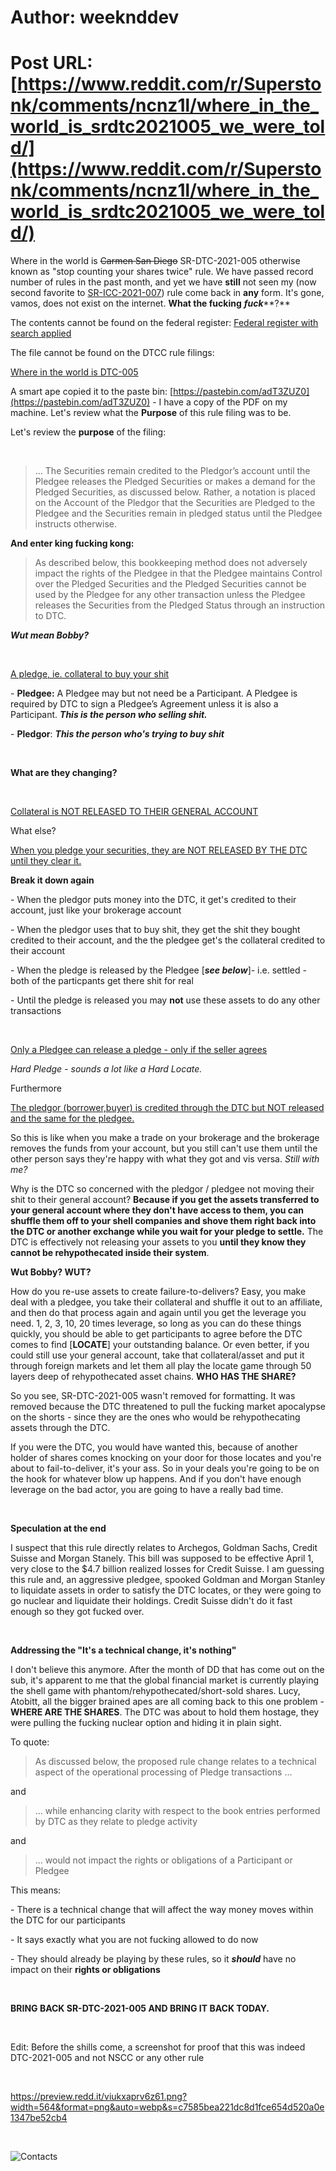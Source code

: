 # Author: weeknddev
# Post URL: [https://www.reddit.com/r/Superstonk/comments/ncnz1l/where_in_the_world_is_srdtc2021005_we_were_told/](https://www.reddit.com/r/Superstonk/comments/ncnz1l/where_in_the_world_is_srdtc2021005_we_were_told/)


Where in the world is ~~Carmen San Diego~~ SR-DTC-2021-005 otherwise known as "stop counting your shares twice" rule. We have passed record number of rules in the past month, and yet we have **still** not seen my (now second favorite to [SR-ICC-2021-007](https://www.sec.gov/rules/sro/icc/2021/34-91894.pdf)) rule come back in **any** form. It's gone, vamos, does not exist on the internet. **What the fucking** ***fuck***\*\*?\*\*

The contents cannot be found on the federal register: [Federal register with search applied](https://www.federalregister.gov/documents/search?conditions%5Bagencies%5D%5B%5D=securities-and-exchange-commission&conditions%5Bterm%5D=dtc-2021-005)

The file cannot be found on the DTCC rule filings:

[Where in the world is DTC-005](https://preview.redd.it/06gy8vb3j6z61.png?width=904&format=png&auto=webp&s=722af39eb0b6ece1a6389c9f8da643864ac152ee)

A smart ape copied it to the paste bin: [https://pastebin.com/adT3ZUZ0](https://pastebin.com/adT3ZUZ0) \- I have a copy of the PDF on my machine. Let's review what the **Purpose** of this rule filing was to be.

Let's review the **purpose** of the filing:

&#x200B;

>... The Securities remain credited to the Pledgor’s account until the Pledgee releases the Pledged Securities or makes a demand for the Pledged Securities, as discussed below. Rather, a notation is placed on the Account of the Pledgor that the Securities are Pledged to the Pledgee and the Securities remain in pledged status until the Pledgee instructs otherwise.

**And enter king fucking kong:**

>As described below, this bookkeeping method does not adversely impact the rights of the Pledgee in that the Pledgee maintains Control over the Pledged Securities and the Pledged Securities cannot be used by the Pledgee for any other transaction unless the Pledgee releases the Securities from the Pledged Status through an instruction to DTC.

***Wut mean Bobby?***

&#x200B;

[A pledge, ie. collateral to buy your shit](https://preview.redd.it/lfz45upfm6z61.png?width=652&format=png&auto=webp&s=35fd91b20cf4386e8d49488ebba55f597ba559ca)

\- **Pledgee:**  A Pledgee may but not need be a Participant. A Pledgee is required by DTC to sign a Pledgee’s Agreement unless it is also a Participant. ***This is the person who selling shit.***

\- **Pledgor**: ***This the person who's trying to buy shit***

&#x200B;

**What are they changing?**

&#x200B;

[Collateral is NOT RELEASED TO THEIR GENERAL ACCOUNT](https://preview.redd.it/p0w14o31n6z61.png?width=1215&format=png&auto=webp&s=c6475cca0fe26894a980945580a2a3f97a247419)

What else?

[When you pledge your securities, they are NOT RELEASED BY THE DTC until they clear it.](https://preview.redd.it/erylgxvfn6z61.png?width=1283&format=png&auto=webp&s=a0b6faa0b2b6dbe8757a5256dce03dfbe3ed168a)

**Break it down again**

\- When the pledgor puts money into the DTC, it get's credited to their account, just like your brokerage account

\- When the pledgor uses that to buy shit, they get the shit they bought credited to their account, and the the pledgee get's the collateral credited to their account

\- When the pledge is released by the Pledgee \[***see below***\]- i.e. settled - both of the particpants get there shit for real

\- Until the pledge is released you may **not** use these assets to do any other transactions

&#x200B;

[Only a Pledgee can release a pledge - only if the seller agrees](https://preview.redd.it/lajomoe3p6z61.png?width=1012&format=png&auto=webp&s=df5a089cdc94248945adac517e8ff4e356c73cb2)

*Hard Pledge - sounds a lot like a Hard Locate.*

Furthermore

[The pledgor \(borrower,buyer\) is credited through the DTC but NOT released and the same for the pledgee.](https://preview.redd.it/anz6x6zfp6z61.png?width=1333&format=png&auto=webp&s=6fb096c9ea60b2790b3e33f214ea85ea4d973c8e)

So this is like when you make a trade on your brokerage and the brokerage removes the funds from your account, but you still can't use them until the other person says they're happy with what they got and vis versa. *Still with me?*

Why is the DTC so concerned with the pledgor / pledgee not moving their shit to their general account? **Because if you get the assets transferred to your general account where they don't have access to them, you can shuffle them off to your shell companies and shove them right back into the DTC or another exchange while you wait for your pledge to settle.** The DTC is effectively not releasing your assets to you **until they know they cannot be rehypothecated inside their system**.

**Wut Bobby? WUT?**

How do you re-use assets to create failure-to-delivers? Easy, you make deal with a pledgee, you take their collateral and shuffle it out to an affiliate, and then do that process again and again until you get the leverage you need. 1, 2, 3, 10, 20 times leverage, so long as you can do these things quickly, you should be able to get participants to agree before the DTC comes to find \[**LOCATE**\] your outstanding balance. Or even better, if you could still use your general account, take that collateral/asset and put it through foreign markets and let them all play the locate game through 50 layers deep of rehypothecated asset chains. **WHO HAS THE SHARE?**

So you see, SR-DTC-2021-005 wasn't removed for formatting. It was removed because the DTC threatened to pull the fucking market apocalypse on the shorts - since they are the ones who would be rehypothecating assets through the DTC.

If you were the DTC, you would have wanted this, because of another holder of shares comes knocking on your door for those locates and you're about to fail-to-deliver, it's your ass. So in your deals you're going to be on the hook for whatever blow up happens. And if you don't have enough leverage on the bad actor, you are going to have a really bad time.

&#x200B;

**Speculation at the end**

I suspect that this rule directly relates to Archegos, Goldman Sachs, Credit Suisse and Morgan Stanely. This bill was supposed to be effective April 1, very close to the $4.7 billion realized losses for Credit Suisse. I am guessing this rule and, an aggressive pledgee, spooked Goldman and Morgan Stanley to liquidate assets in order to satisfy the DTC locates, or they were going to go nuclear and liquidate their holdings. Credit Suisse didn't do it fast enough so they got fucked over.

&#x200B;

**Addressing the "It's a technical change, it's nothing"**

I don't believe this anymore. After the month of DD that has come out on the sub, it's apparent to me that the global financial market is currently playing the shell game with phantom/rehypothecated/short-sold shares. Lucy, Atobitt, all the bigger brained apes are all coming back to this one problem - **WHERE ARE THE SHARES**. The DTC was about to hold them hostage, they were pulling the fucking nuclear option and hiding it in plain sight.

To quote:

>As discussed below, the proposed rule change relates to a technical aspect of the operational processing of Pledge transactions ...

and

>... while enhancing clarity with respect to the book entries performed by DTC as they relate to pledge activity

and

>... would not impact the rights or obligations of a Participant or Pledgee

This means:

\- There is a technical change that will affect the way money moves within the DTC for our participants

\- It says exactly what you are not fucking allowed to do now

\- They should already be playing by these rules, so it ***should*** have no impact on their **rights or obligations**

&#x200B;

**BRING BACK SR-DTC-2021-005 AND BRING IT BACK TODAY.**

&#x200B;

Edit: Before the shills come, a screenshot for proof that this was indeed DTC-2021-005 and not NSCC or any other rule

&#x200B;

https://preview.redd.it/viukxaprv6z61.png?width=564&format=png&auto=webp&s=c7585bea221dc8d1fce654d520a0e1347be52cb4

&#x200B;

![Contacts](https://preview.redd.it/enmot9qiz6z61.png?width=519&format=png&auto=webp&s=665bfafaf5e3beccd9e13884e478649f68c38e5d)